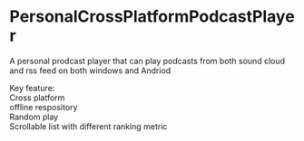 # PersonalCrossPlatformPodcastPlayer
A personal prodcast player that can play podcasts from both sound cloud and rss feed on both windows and Andriod

Key feature:  
Cross platform  
offline respository  
Random play  
Scrollable list with different ranking metric  
